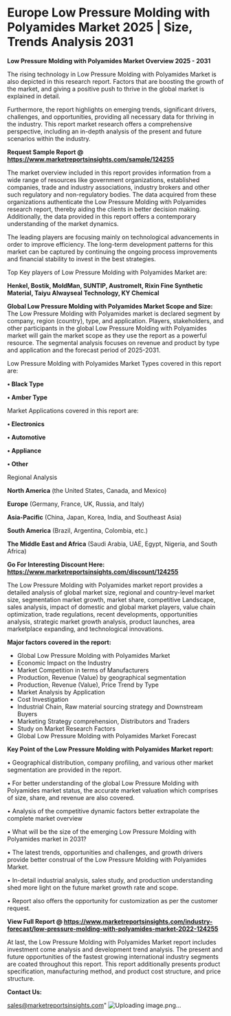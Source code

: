 # Europe Low Pressure Molding with Polyamides Market 2025 | Size, Trends Analysis 2031

<Strong> Low Pressure Molding with Polyamides Market Overview 2025 - 2031</strong>

The rising technology in Low Pressure Molding with Polyamides Market is also depicted in this research report. Factors that are boosting the growth of the market, and giving a positive push to thrive in the global market is explained in detail.

Furthermore, the report highlights on emerging trends, significant drivers, challenges, and opportunities, providing all necessary data for thriving in the industry. This report market research offers a comprehensive perspective, including an in-depth analysis of the present and future scenarios within the industry.

<strong>Request Sample Report @ <a href=https://www.marketreportsinsights.com/sample/124255>https://www.marketreportsinsights.com/sample/124255</a></strong>

The market overview included in this report provides information from a wide range of resources like government organizations, established companies, trade and industry associations, industry brokers and other such regulatory and non-regulatory bodies. The data acquired from these organizations authenticate the Low Pressure Molding with Polyamides research report, thereby aiding the clients in better decision making. Additionally, the data provided in this report offers a contemporary understanding of the market dynamics.

The leading players are focusing mainly on technological advancements in order to improve efficiency. The long-term development patterns for this market can be captured by continuing the ongoing process improvements and financial stability to invest in the best strategies.

Top Key players of Low Pressure Molding with Polyamides Market are:

<strong>Henkel, Bostik, MoldMan, SUNTIP, Austromelt, Rixin Fine Synthetic Material, Taiyu Alwayseal Technology, KY Chemical</strong>

<strong><b>Global Low Pressure Molding with Polyamides Market Scope and Size:</b></strong>
The Low Pressure Molding with Polyamides market is declared segment by company, region (country), type, and application. Players, stakeholders, and other participants in the global Low Pressure Molding with Polyamides market will gain the market scope as they use the report as a powerful resource. The segmental analysis focuses on revenue and product by type and application and the forecast period of 2025-2031.

Low Pressure Molding with Polyamides Market Types covered in this report are:

<strong>• Black Type

• Amber Type</strong>

Market Applications covered in this report are:

<strong>• Electronics

• Automotive

• Appliance

• Other</strong> 

Regional Analysis

<strong>North America</strong> (the United States, Canada, and Mexico)

<strong>Europe</strong> (Germany, France, UK, Russia, and Italy)

<strong>Asia-Pacific</strong> (China, Japan, Korea, India, and Southeast Asia)

<strong>South America</strong> (Brazil, Argentina, Colombia, etc.)

<strong>The Middle East and Africa</strong> (Saudi Arabia, UAE, Egypt, Nigeria, and South Africa)

<strong>Go For Interesting Discount Here: <a href=https://www.marketreportsinsights.com/discount/124255>https://www.marketreportsinsights.com/discount/124255</a></strong>

The Low Pressure Molding with Polyamides market report provides a detailed analysis of global market size, regional and country-level market size, segmentation market growth, market share, competitive Landscape, sales analysis, impact of domestic and global market players, value chain optimization, trade regulations, recent developments, opportunities analysis, strategic market growth analysis, product launches, area marketplace expanding, and technological innovations.

<strong><b>Major factors covered in the report:</b></strong>
<ul>
  <li>Global Low Pressure Molding with Polyamides Market </li>
  <li>Economic Impact on the Industry</li>
  <li>Market Competition in terms of Manufacturers</li>
  <li>Production, Revenue (Value) by geographical segmentation</li>
  <li>Production, Revenue (Value), Price Trend by Type</li>
  <li>Market Analysis by Application</li>
  <li>Cost Investigation</li>
  <li>Industrial Chain, Raw material sourcing strategy and Downstream Buyers</li>
  <li>Marketing Strategy comprehension, Distributors and Traders</li>
  <li>Study on Market Research Factors</li>
  <li>Global Low Pressure Molding with Polyamides Market Forecast</li>
</ul>

<strong><b>Key Point of the Low Pressure Molding with Polyamides Market report:</b></strong>

• Geographical distribution, company profiling, and various other market segmentation are provided in the report.

• For better understanding of the global Low Pressure Molding with Polyamides market status, the accurate market valuation which comprises of size, share, and revenue are also covered.

• Analysis of the competitive dynamic factors better extrapolate the complete market overview

• What will be the size of the emerging Low Pressure Molding with Polyamides market in 2031?

• The latest trends, opportunities and challenges, and growth drivers provide better construal of the Low Pressure Molding with Polyamides Market.

• In-detail industrial analysis, sales study, and production understanding shed more light on the future market growth rate and scope.

• Report also offers the opportunity for customization as per the customer request.

<strong><b>View Full Report @ <a href=https://www.marketreportsinsights.com/industry-forecast/low-pressure-molding-with-polyamides-market-2022-124255>https://www.marketreportsinsights.com/industry-forecast/low-pressure-molding-with-polyamides-market-2022-124255</a></b></strong>


At last, the Low Pressure Molding with Polyamides Market report includes investment come analysis and development trend analysis. The present and future opportunities of the fastest growing international industry segments are coated throughout this report. This report additionally presents product specification, manufacturing method, and product cost structure, and price structure.

<strong>Contact Us:</strong>

sales@marketreportsinsights.com"
![Uploading image.png…]()
